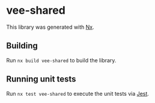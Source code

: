 # vee-shared

This library was generated with [Nx](https://nx.dev).

## Building

Run `nx build vee-shared` to build the library.

## Running unit tests

Run `nx test vee-shared` to execute the unit tests via [Jest](https://jestjs.io).
